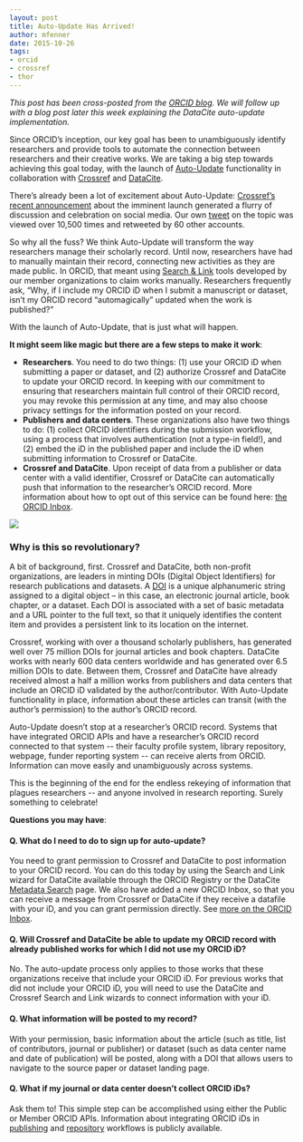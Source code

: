 ```yaml
---
layout: post
title: Auto-Update Has Arrived!
author: mfenner
date: 2015-10-26
tags:
- orcid
- crossref
- thor
---
```

*This post has been cross-posted from the [ORCID blog](http://orcid.org/blog/2015/10/26/auto-update-has-arrived-orcid-records-move-next-level). We will follow up with a blog post later this week explaining the DataCite auto-update implementation.*

Since ORCID’s inception, our key goal has been to unambiguously identify researchers and provide tools to automate the connection between researchers and their creative works. We are taking a big step towards achieving this goal today, with the launch of [Auto-Update](http://orcid.org/blog/2014/11/21/new-functionality-friday-auto-update-your-orcid-record) functionality in collaboration with [Crossref](http://www.crossref.org/) and [DataCite](https://www.datacite.org/).

There’s already been a lot of excitement about Auto-Update: [Crossref’s recent announcement](http://crosstech.crossref.org/2015/09/orcid-auto-update.html) about the imminent launch generated a flurry of discussion and celebration on social media. Our own [tweet](https://twitter.com/ORCID_Org/status/647020600192581633) on the topic was viewed over 10,500 times and retweeted by 60 other accounts.

So why all the fuss? We think Auto-Update will transform the way researchers manage their scholarly record. Until now, researchers have had to manually maintain their record, connecting new activities as they are made public. In ORCID, that meant using [Search & Link](http://support.orcid.org/knowledgebase/articles/188278-link-works-website-user) tools developed by our member organizations to claim works manually. Researchers frequently ask,  “Why, if I include my ORCID iD when I submit a manuscript or dataset, isn’t my ORCID record “automagically” updated when the work is published?”

With the launch of Auto-Update, that is just what will happen.

**It might seem like magic but there are a few steps to make it work**:

* **Researchers**. You need to do two things: (1) use your ORCID iD when submitting a paper or dataset, and (2) authorize Crossref and DataCite to update your ORCID record. In keeping with our commitment to ensuring that researchers maintain full control of their ORCID record, you may revoke this permission at any time, and may also choose privacy settings for the information posted on your record.
* **Publishers and data centers**. These organizations also have two things to do: (1) collect ORCID identifiers during the submission workflow, using a process that involves authentication (not a type-in field!), and (2) embed the iD in the published paper and include the iD when submitting information to Crossref or DataCite.
* **Crossref and DataCite**. Upon receipt of data from a publisher or data center with a valid identifier, Crossref or DataCite can automatically push that information to the researcher’s ORCID record.
More information about how to opt out of this service can be found here: [the ORCID Inbox](http://support.orcid.org/knowledgebase/articles/665437-the-orcid-inbox).

![](/images/2015/10/graph.png)

### Why is this so revolutionary?

A bit of background, first. Crossref and DataCite, both non-profit organizations, are leaders in minting DOIs (Digital Object Identifiers) for research publications and datasets. A [DOI](http://www.crossref.org/01company/16fastfacts.html#sthash.o7NGwOnP.dpuf) is a unique alphanumeric string assigned to a digital object – in this case, an electronic journal article, book chapter, or a dataset. Each DOI is associated with a set of basic metadata and a URL pointer to the full text, so that it uniquely identifies the content item and provides a persistent link to its location on the internet.

Crossref, working with over a thousand scholarly publishers, has generated well over 75 million DOIs for journal articles and book chapters. DataCite works with nearly 600 data centers worldwide and has generated over 6.5 million DOIs to date. Between them, Crossref and DataCite have already received almost a half a million works from publishers and data centers that include an ORCID iD validated by the author/contributor.  With Auto-Update functionality in place, information about these articles can transit (with the author’s permission) to the author’s ORCID record.

Auto-Update doesn’t stop at a researcher’s ORCID record.  Systems that have integrated ORCID APIs and have a researcher’s ORCID record connected to that system -- their faculty profile system, library repository, webpage, funder reporting system -- can receive alerts from ORCID.  Information can move easily and unambiguously across systems.

This is the beginning of the end for the endless rekeying of information that plagues researchers -- and anyone involved in research reporting.  Surely something to celebrate!

**Questions you may have**:

#### Q. What do I need to do to sign up for auto-update?

You need to grant permission to Crossref and DataCite to post information to your ORCID record.  You can do this today by using the Search and Link wizard for DataCite available through the ORCID Registry or the DataCite [Metadata Search](http://search.labs.datacite.org/) page.  We also have added a new ORCID Inbox, so that you can receive a message from Crossref or DataCite if they receive a datafile with your iD, and you can grant permission directly. See [more on the ORCID Inbox](http://support.orcid.org/knowledgebase/articles/665437-the-orcid-inbox).

#### Q. Will Crossref and DataCite be able to update my ORCID record with already published works for which I did not use my ORCID iD?

No. The auto-update process only applies to those works that these organizations receive that include your ORCID iD. For previous works that did not include your ORCID iD, you will need to use the DataCite and Crossref Search and Link wizards to connect information with your iD.

#### Q. What information will be posted to my record?

With your permission, basic information about the article (such as title, list of contributors, journal or publisher) or dataset (such as data center name and date of publication) will be posted, along with a DOI that allows users to navigate to the source paper or dataset landing page.

#### Q. What if my journal or data center doesn’t collect ORCID iDs?

Ask them to!  This simple step can be accomplished using either the Public or Member ORCID APIs. Information about integrating ORCID iDs in [publishing](http://members.orcid.org/publisher-workflow) and [repository](http://members.orcid.org/repository-systems) workflows is publicly available.
